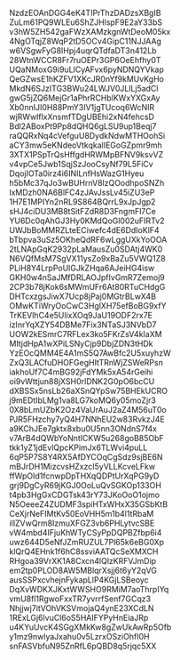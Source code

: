 NzdzEOAnDGG4eK4TIPrThzDADzsXBgIB
ZuLm61PQ9WLEu6ShZJHlspF9E2aY33bS
v3hW5ZH542gaFWzXAMzkgnWtDeoM05kx
4NgOTqjZ8WqP2tD5OCv4GipC11NJJAAg
w6VSgwFyG8IHpj4uqrQTdfaDT3n412Lb
28WtnWCCR8Fr7ruOEPr3GP6OeEhfhy0T
UQaNMoxG9i9uLICyAFvx6pyNDNQYVkap
QeGZwsE1hKZFV1XKcJR0nYf9kMUvKgHo
MkdN6SJzITG3BWu24LWJV0JLlLj5adCl
gwG5jZQ6MejGr1aPhrRCHblKWxYXGxAy
Xb0nnIJI0H88PmY3IV1jgTUcoq6WcNIR
wjRWwlflxXnsmfTDgUBEhi2xN4fehcsD
Bdl2ABoxPt9Pp8dQHQ6gLSU9up1Beqj7
raQQRxNq4cVefguU8DydkNdwMTHOohSi
aCY3mw5eKNdeoVtkqkalIEGoGZpmr9mh
3XTX1PSpTrQsHffgdHRWMpBFNV9ksvVZ
v4vpCe5Jwb1SqjSzJooCsyNf79L5FiCv
DqojIOTa0irz4i6INILnfHsWazG1Hyeu
h5bMc37qJo3wBUHrnV8lzQOodhpoSNZh
lxMDzh0NA6BlFC4zJAvJssLv45iZU3eP
1H7E1MPIYn2nRL9S864BQrrL9xJpJgp2
sHJ4ciDU3MB8tSitFZdR8D3FngmFl7Ce
YU6Dc0qAhGJ3Hy0KMdQoGl002uFIRTv2
UWJbBoMMRZLteECiwefc4dE6DdIoKlF4
bTbpva3uSz5OKheQdRF6wLggUXkYoOOA
2tLNApGqK2932pLaMausZu0SDAtj4WK0
N6VQfMsM7SgVX11ysZo9xBaZu5VWQ1Z8
PLiH8Y4LrpPoUlGJkZHqa6AJeiHG4isw
GKH0w4nSaJMfDRLAOJpfIvGmR7Zemoj9
2CP3b78jKok6sMWmUFr6At80RTuCHdgG
DHTcxzgsJiwX7Ucp8jPaj0MGtrBLwX4B
OMwKTiWryOoCwC3HglXH75efBoBG9xfY
TrKEVlhC4e5UlixXOq9JaU19ODF2rx7E
izInrYqXZY54DBMe7Fix3NTaSJ3NVbD7
UOW2kESmrC7RFLex3ko5FKrZsV4kIaXM
MItjdHpA1wXPiLSNyCjp9DbjZDN3tHDk
YzEOcQMM4E4A1mS5Q7AwBfc2U5xuyhzW
ZxQ3LACfuDHOFGegHItTRnWjZSWeRPsn
iakhoUf7C4mBG92jFdYMk5xA54rGeihi
oi9vWttjun88jXSH0rIDNK2G0pO6bcCU
dXBSSx5nsLb26aXSnQYpSw75BHEkUCRO
j9mEDtIbLMg1va8LG7koMQ6y05moZjr3
0X8bLmUZbK2Oz4VaUrAuJ2aZ4M56uT0o
PJR5FHzchy7yQ4H7NNhEU2w83RvkzJ4E
a9KChJEe7gktx8xbu0U5nn3ONdnS7f4x
v7ArB4dQWbYoNntICKW5u268goB85ObF
tkk1yZ1jdEvlQpcKPimJx6TLWvi4puLL
6qP5P7S8Y4RX5AfDYCOqCgSdz9sjBE6N
mBJrDH1MizcvsHZxzcI5yVLLKcveLFkw
ffWpOId1fcnwpDpTHXqQDPtUrXqPG9yD
grj9DgCyR69jKGJ0OoLuQvSGKOp133OH
t4pb3HgGxCDGTsk43rY73JKoOoO1ojmo
N5OeeeZ4ZUDMF3spiHTxWHxX35GSbKtB
CeXjrNeFIMtKv50EoVHH5m1b4l1tRbaM
ilIZVwQrm8IzmuXFGZ3vb6PHLytvcSBE
vW4mbd4IFjuKhWTyCSyPpDQPBZfbp6i4
uwz644D5eNfJZmRUZUL7Pl65k6eBG0Xp
klQrQ4EHnk1f6hC8ssviAATQcSeXMXCH
RHgoa39VrXK1A8Cxcn4lQlzKRFVJmDip
em2tp0PLOD8AW5MBlqrXsjj6t6yY2qVG
ausSSPxcvhejnFykapLlP4KGjLSBeoyc
DqXvWDKXJKxtWWSHO9RMiM7aoThrpIYq
vmU8fl1RgwoFxxTR7yvrrfSenf7GCqz3
Nhjjwj7itVOhVKSVmojaQ4ynE23XCdLN
1RExLGj6lvuCl6oS5HAIFYPyHnEiaJRp
u4KYuUvcK4SGgXMkKw8gZwUkAwRp5Ofb
y1mz9nwlyaJxahu0v5LzrxOSziOhfI0H
snFASVbfuN95ZnRfL6pQBD8q5rjqc5XX
